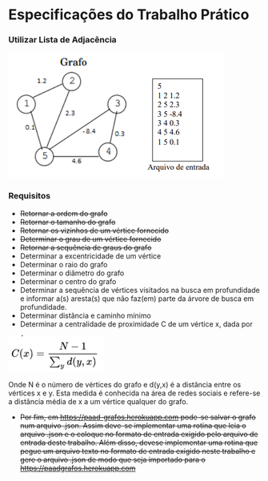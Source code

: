 # Especificações do Trabalho Prático

### Utilizar __Lista de Adjacência__

![Exemplo1](assets/exemplos/ex1.png)

### Requisitos
- ~~Retornar a ordem do grafo~~
- ~~Retornar o tamanho do grafo~~
- ~~Retornar os vizinhos de um vértice fornecido~~
- ~~Determinar o grau de um vértice fornecido~~
- ~~Retornar a sequência de graus do grafo~~
- Determinar a excentricidade de um vértice
- Determinar o raio do grafo
- Determinar o diâmetro do grafo
- Determinar o centro do grafo
- Determinar a sequência de vértices visitados na busca em profundidade e
informar a(s) aresta(s) que não faz(em) parte da árvore de busca em profundidade.
- Determinar distância e caminho mínimo
- Determinar a centralidade de proximidade C de um vértice x, dada por

![Exemplo2](assets/exemplos/ex2.png)

Onde N é o número de vértices do grafo e d(y,x) é a distância entre os vértices x e
y. Esta medida é conhecida na área de redes sociais e refere-se a distância média de x a
um vértice qualquer do grafo.
- ~~Por fim, em https://paad-grafos.herokuapp.com pode-se salvar o grafo num
arquivo .json. Assim deve-se implementar uma rotina que leia o arquivo .json e o coloque
no formato de entrada exigido pelo arquivo de entrada deste trabalho. Além disso, devese implementar uma rotina que pegue um arquivo texto no formato de entrada exigido
neste trabalho e gere o arquivo .json de modo que seja importado para o https://paadgrafos.herokuapp.com~~

